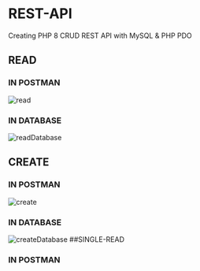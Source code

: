 # REST-API
  Creating PHP 8 CRUD REST API with MySQL & PHP PDO<br>
## READ
### IN POSTMAN
![read](https://user-images.githubusercontent.com/117428065/206448538-83d87490-78ee-4aeb-9daf-1e0a5ed10712.png)
### IN DATABASE
![readDatabase](https://user-images.githubusercontent.com/117428065/206448800-428b866c-1205-4011-bdd7-d02b686f347e.png)
## CREATE
### IN POSTMAN
![create](https://user-images.githubusercontent.com/117428065/206447783-b64c9bdb-01ba-4a29-9a38-4a3351cc04a7.png)
### IN DATABASE
![createDatabase](https://user-images.githubusercontent.com/117428065/206449249-c7f6cf61-17e2-418c-9e27-c5c9e4c8ed67.png)
##SINGLE-READ
### IN POSTMAN
